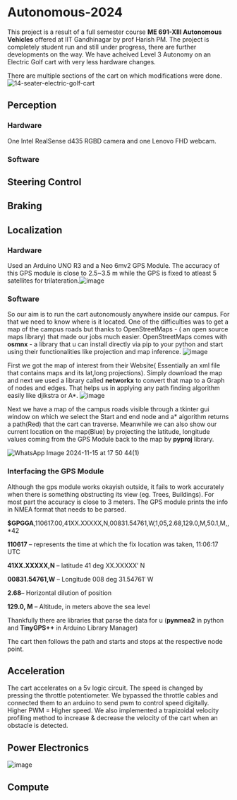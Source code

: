 # Autonomous-2024
This project is a result of a full semester course **ME 691-XIII Autonomous Vehicles** offered at IIT Gandhinagar by prof Harish PM. The project is completely student run and still under progress, there are further developments on the way. We have acheived Level 3 Autonomy on an Electric Golf cart with very less hardware changes.

There are multiple sections of the cart on which modifications were done. ![14-seater-electric-golf-cart](https://github.com/user-attachments/assets/39bc530b-ad84-4064-8a0a-6ae69f878818)

## Perception

### Hardware
One Intel RealSense d435 RGBD camera and one Lenovo FHD webcam.

### Software

## Steering Control

## Braking

## Localization
### Hardware
Used an Arduino UNO R3 and a Neo 6mv2 GPS Module. The accuracy of this GPS module is close to 2.5~3.5 m while the GPS is fixed to atleast 5 satellites for trilateration.![image](https://github.com/user-attachments/assets/b914471f-1ac3-40b9-9c89-c2872a840783)

### Software
So our aim is to run the cart autonomously anywhere inside our campus. For that we need to know where is it located.
One of the difficulties was to get a map of the campus roads but thanks to OpenStreetMaps - ( an open source maps library) that made our jobs much easier. OpenStreetMaps comes with **osmnx** - a library that u can install directly via pip to your python and start using their functionalities like projection and map inference. ![image](https://github.com/user-attachments/assets/0b734ccb-e23b-4299-ae07-0e699680841a)


First we got the map of interest from their Website( Essentially an xml file that contains maps and its lat,long projections). Simply download the map and next we used a library called **networkx** to convert that map to a Graph of nodes and edges. That helps us in applying any path finding algorithm easily like djikstra or A*. ![image](https://github.com/user-attachments/assets/bddeb112-dd67-4628-8732-1265e47f4673)


Next we have a map of the campus roads visible through a tkinter gui window on which we select the Start and end node and a* algorithm returns a path(Red) that the cart can traverse. Meanwhile we can also show our current location on the map(Blue) by projecting the latitude, longitude values coming from the GPS Module back to the map by **pyproj** library. 

![WhatsApp Image 2024-11-15 at 17 50 44(1)](https://github.com/user-attachments/assets/8e77a232-152f-4668-973d-db460994d7e4)



### Interfacing the GPS Module

Although the gps module works okayish outside, it fails to work accurately when there is something obstructing its view (eg. Trees, Buildings). For most part the accuracy is close to 3 meters.
The GPS module prints the info in NMEA format that needs to be parsed. 

**$GPGGA**,110617.00,41XX.XXXXX,N,00831.54761,W,1,05,2.68,129.0,M,50.1,M,,*42

**110617** – represents the time at which the fix location was taken, 11:06:17 UTC

**41XX.XXXXX,N** – latitude 41 deg XX.XXXXX’ N

**00831.54761,W** – Longitude 008 deg 31.54761′ W

**2.68**– Horizontal dilution of position

**129.0, M** – Altitude, in meters above the sea level

Thankfully there are libraries that parse the data for u (**pynmea2** in python and **TinyGPS++** in Arduino Library Manager)

The cart then follows the path and starts and stops at the respective node point.

## Acceleration

The cart accelerates on a 5v logic circuit. The speed is changed by pressing the throttle potentiometer. 
We bypassed the throttle cables and connected them to an arduino to send pwm to control speed digitally. Higher PWM = Higher speed.
We also implemented a trapizoidal velocity profiling method to increase & decrease the velocity of the cart when an obstacle is detected.



## Power Electronics
![image](https://github.com/user-attachments/assets/5f02721d-c644-43b5-9c12-58185abe1ccf)


## Compute

